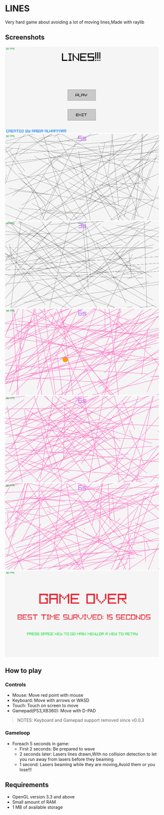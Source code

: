 # LINES
Very hard game about avoiding a lot of moving lines,Made with raylib

## Screenshots
<img src="https://github.com/Rabios/LINES/blob/master/Screenshot%20(121).png">
<br>
<img src="https://github.com/Rabios/LINES/blob/master/Screenshot%20(124).png">
<br>
<img src="https://github.com/Rabios/LINES/blob/master/Screenshot%20(125).png">
<br>
<img src="https://github.com/Rabios/LINES/blob/master/Screenshot%20(126).png">
<br>
<img src="https://github.com/Rabios/LINES/blob/master/Screenshot%20(127).png">
<br>
<img src="https://github.com/Rabios/LINES/blob/master/Screenshot%20(128).png">
<br>
<img src="https://github.com/Rabios/LINES/blob/master/Screenshot%20(129).png">
<br>

## How to play

### Controls
- Mouse: Move red point with mouse
- Keyboard: Move with arrows or WASD
- Touch: Touch on screen to move
- Gamepad(PS3,XB360): Move with D-PAD

> NOTES: Keyboard and Gamepad support removed since v0.0.3

### Gameloop
- Foreach 5 seconds in game:
  - First 2 seconds: Be prepared to wave
  - 2 seconds later: Lasers lines drawn,With no collision detection to let you run away from lasers before they beaming
  - 1 second: Lasers beaming while they are moving,Avoid them or you lose!!!

## Requirements
- OpenGL version 3.3 and above
- Small amount of RAM
- 1 MB of available storage
